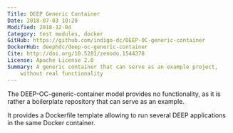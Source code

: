 ```yaml
---
Title: DEEP Generic Container
Date: 2018-07-03 10:20
Modified: 2018-12-04
Category: test modules, docker
GitHub: https://github.com/indigo-dc/DEEP-OC-generic-container
DockerHub: deephdc/deep-oc-generic-container
Cite: http://doi.org/10.5281/zenodo.1544378
License: Apache License 2.0
Summary: A generic container that can serve as an example project,
    without real functionality
---
```


The DEEP-OC-generic-container model provides no functionality, as it is rather
a boilerplate repository that can serve as an example.

It provides a Dockerfile template allowing to run several DEEP applications in
the same Docker container.
